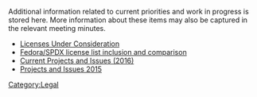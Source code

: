 Additional information related to current priorities and work in
progress is stored here. More information about these items may also be
captured in the relevant meeting minutes.

  - [Licenses Under
    Consideration](Legal_Team/License_List/Licenses_Under_Consideration "wikilink")
  - [Fedora/SPDX license list inclusion and
    comparison](Legal_Team/Fedora-comparison "wikilink")
  - [Current Projects and Issues
    (2016)](Legal_Team/Current_Projects_and_Issues-2016 "wikilink")
  - [Projects and Issues
    2015](Legal_Team/Current_Projects_and_Issues "wikilink")

[Category:Legal](Category:Legal "wikilink")
